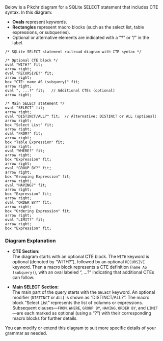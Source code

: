 Below is a Pikchr diagram for a SQLite SELECT statement that includes CTE syntax. In this diagram:

- **Ovals** represent keywords.
- **Rectangles** represent macro blocks (such as the select list, table expressions, or subqueries).
- Optional or alternative elements are indicated with a “?” or “/” in the label.

```pikchr
/* SQLite SELECT statement railroad diagram with CTE syntax */

/* Optional CTE block */
oval "WITH?" fit;
arrow right;
oval "RECURSIVE?" fit;
arrow right;
box "CTE: name AS (subquery)" fit;
arrow right;
oval ", ...?" fit;   // Additional CTEs (optional)
arrow right;

/* Main SELECT statement */
oval "SELECT" fit;
arrow right;
oval "DISTINCT/ALL?" fit;  // Alternative: DISTINCT or ALL (optional)
arrow right;
box "Select List" fit;
arrow right;
oval "FROM?" fit;
arrow right;
box "Table Expression" fit;
arrow right;
oval "WHERE?" fit;
arrow right;
box "Expression" fit;
arrow right;
oval "GROUP BY?" fit;
arrow right;
box "Grouping Expression" fit;
arrow right;
oval "HAVING?" fit;
arrow right;
box "Expression" fit;
arrow right;
oval "ORDER BY?" fit;
arrow right;
box "Ordering Expression" fit;
arrow right;
oval "LIMIT?" fit;
arrow right;
box "Expression" fit;
```

### Diagram Explanation

- **CTE Section:**  
  The diagram starts with an optional CTE block. The `WITH` keyword is optional (denoted by “WITH?”), followed by an optional `RECURSIVE` keyword. Then a macro block represents a CTE definition (`name AS (subquery)`), with an oval labeled “, ...?” indicating that additional CTEs can follow.
  
- **Main SELECT Section:**  
  The main part of the query starts with the `SELECT` keyword. An optional modifier (`DISTINCT` or `ALL`) is shown as “DISTINCT/ALL?”. The macro block “Select List” represents the list of columns or expressions. Subsequent clauses—`FROM`, `WHERE`, `GROUP BY`, `HAVING`, `ORDER BY`, and `LIMIT`—are each marked as optional (using a “?”) with their corresponding macro blocks for further details.

You can modify or extend this diagram to suit more specific details of your grammar as needed.